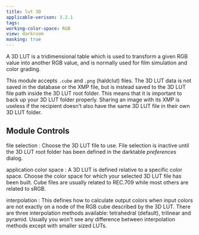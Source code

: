 ```yaml
---
title: lut 3D
applicable-verison: 3.2.1
tags: 
working-color-space: RGB 
view: darkroom
masking: true
---
```


A 3D LUT is a tridimensional table which is used to transform a given RGB value into another RGB value, and is normally used for film simulation and color grading.

This module accepts `.cube` and `.png` (haldclut) files. The 3D LUT data is not saved in the database or the XMP file, but is instead saved to the 3D LUT file path inside the 3D LUT root folder. This means that it is important to back up your 3D LUT folder properly. Sharing an image with its XMP is useless if the recipient doesn't also have the same 3D LUT file in their own 3D LUT folder.

## Module Controls

file selection
: Choose the 3D LUT file to use. File selection is inactive until the 3D LUT root folder has been defined in the darktable _preferences_ dialog.

application color space
: A 3D LUT is defined relative to a specific color space. Choose the color space for which your selected 3D LUT file has been built. Cube files are usually related to REC.709 while most others are related to sRGB.

interpolation
: This defines how to calculate output colors when input colors are not exactly on a node of the RGB cube described by the 3D LUT. There are three interpolation methods available: tetrahedral (default), trilinear and pyramid. Usually you won't see any difference between interpolation methods except with smaller sized LUTs.